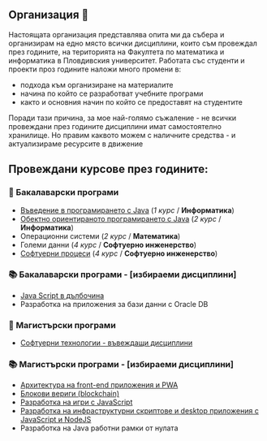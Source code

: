 ## Организация 👋

Настоящата организация представлява опита ми да събера и организирам на едно място всички дисциплини, които съм провеждал през годините, на територията на Факултета по математика и информатика в Пловдивския университет.
Работата със студенти и проекти проз годините наложи много промени в:
- подхода към организиране на материалите
- начина по който се разработват учебните програми
- както и основния начин по който се предоставят на студентите

Поради тази причина, за мое най-голямо съжаление - не всички провеждани през годините дисциплини имат самостоятелно хранилище. Но правим каквото можем с наличните средства - и актуализираме ресурсите в движение

## **Провеждани курсове през годините:**

### :orange_book: Бакалаварски програми
- [Въведение в програмирането с Java](/java-intro) (_1 курс_ / **Информатика**)
- [Обектно ориентираното програмирането с Java](https://github.com/mihail-petrov-courses-pu-fmi/java-oop)  (_2 курс_ / **Информатика**)
- Операционни системи (_2 курс_ / **Математика**)
- Големи данни (_4 курс_ / **Софтуерно инженерство**)
- [Софтуерни процеси](https://github.com/mihail-petrov-courses-pu-fmi/software-processes) (_4 курс_ / **Софтуерно инженерство**)

### :books: Бакалаварски програми - \[избираеми дисциплини\]
- [Java Script в дълбочина](https://github.com/mihail-petrov-courses-pu-fmi/js-in-dept)
- Разработка на приложения за бази данни с Oracle DB

### :green_book: Магистърски програми
- [Софтуерни технологии - въвеждащи дисциплини](https://github.com/mihail-petrov-courses-pu-fmi/pu-fmi-master)

### :books: Магистърски програми -  \[избираеми дисциплини\]
- [Архитектура на front-end приложения и PWA](https://github.com/mihail-petrov-courses-pu-fmi/js-front-end-arcitecture)
- [Блокови вериги (blockchain)](https://github.com/mihail-petrov-courses-pu-fmi/blockchain) 
- [Разработка на игри с JavaScript](https://github.com/mihail-petrov-courses-pu-fmi/js-game)
- [Разработка на инфраструктурни скриптове и desktop приложения с JavaScript и NodeJS](https://github.com/mihail-petrov-courses-pu-fmi/js-infrastructure-scripts)
- Разработка на Java работни рамки от нулата
